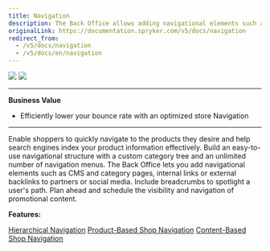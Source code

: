 ```yaml
---
title: Navigation
description: The Back Office allows adding navigational elements such as CMS and category pages, internal links or external backlinks to partners or social media.
originalLink: https://documentation.spryker.com/v5/docs/navigation
redirect_from:
  - /v5/docs/navigation
  - /v5/docs/en/navigation
---
```


<div class='feature-text'>
    <div class='feature-images'>
    <img class="light-mode" src="https://spryker.s3.eu-central-1.amazonaws.com/docs/Document+360/Capabilities+icons/light/navigation.svg"/>
    <img class="dark-mode" src="https://spryker.s3.eu-central-1.amazonaws.com/docs/Document+360/Capabilities+icons/dark/navigation.svg"/>
    </div>
    <div class="feature-text-wrap">

***
**Business Value**
*  Efficiently lower your bounce rate with an optimized store Navigation
***
        
Enable shoppers to quickly navigate to the products they desire and help search engines index your product information effectively. Build an easy-to-use navigational structure with a custom category tree and an unlimited number of navigation menus. The Back Office lets you add navigational elements such as CMS and category pages, internal links or external backlinks to partners or social media. Include breadcrumbs to spotlight a user's path. Plan ahead and schedule the visibility and navigation of promotional content.
</div>
</div>

**Features:**
<div>
<a class="feature-link" href="https://documentation.spryker.com/docs/en/hierarchical-navigation">Hierarchical Navigation</a>    
<a class="feature-link" href="https://documentation.spryker.com/docs/en/product-based-shop-navigation">Product-Based Shop Navigation</a>
<a class="feature-link" href="https://documentation.spryker.com/docs/en/content-based-shop-navigation">Content-Based Shop Navigation</a>
</div>

